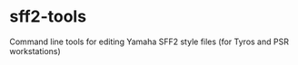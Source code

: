 # sff2-tools
Command line tools for editing Yamaha SFF2 style files (for Tyros and PSR workstations)
